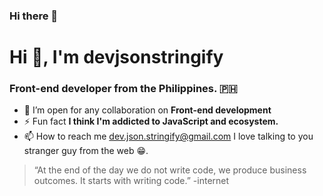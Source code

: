 ### Hi there 👋
<h1 align="left">Hi 👋, I'm devjsonstringify</h1>
<h3 align="left">Front-end developer from the Philippines. 🇵🇭</h3>

- 👯 I’m open for any collaboration on **Front-end development**
- ⚡ Fun fact **I think I'm addicted to JavaScript and ecosystem.**
- 📫 How to reach me dev.json.stringify@gmail.com I love talking to you stranger guy from the web 😁.

> “At the end of the day we do not write code, we produce business outcomes. It starts with writing code.”  -internet

